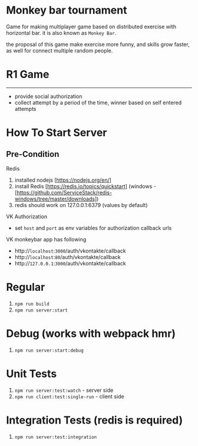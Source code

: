 Monkey bar tournament
=========================
Game for making multiplayer game based
on distributed exercise with horizontal bar. it is also known as `Monkey Bar`.

the proposal of this game make exercise more funny,
and skills grow faster, as well for connect multiple random people.

# R1 Game
----------------
* provide social authorization
* collect attempt by a period of the time, winner based on self entered attempts

# How To Start Server

## Pre-Condition
Redis

1. installed nodejs [https://nodejs.org/en/]
1. install Redis [https://redis.io/topics/quickstart] (windows - [https://github.com/ServiceStack/redis-windows/tree/master/downloads])
1. redis should work on 127.0.0.1:6379 (values by default)

VK Authorization
* set `host` and `port` as env variables for authorization callback urls

VK monkeybar app has following
* http://`localhost`:`3000`/auth/vkontakte/callback
* http://`localhost`:`80`/auth/vkontakte/callback
* http://`127.0.0.1`:`3000`/auth/vkontakte/callback

# Regular
1. `npm run build`
1. `npm run server:start`


# Debug (works with webpack hmr)
1. `npm run server:start:debug`

# Unit Tests
1. `npm run server:test:watch` - server side
1. `npm run client:test:single-run` - client side

# Integration Tests (redis is required)
1. `npm run server:test:integration`


